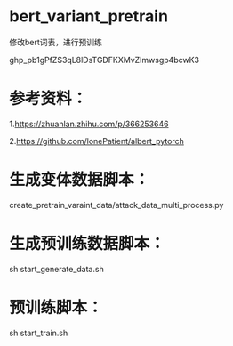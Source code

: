 # bert_variant_pretrain
修改bert词表，进行预训练

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

# 参考资料：
1.https://zhuanlan.zhihu.com/p/366253646

2.https://github.com/lonePatient/albert_pytorch


# 生成变体数据脚本：
create_pretrain_varaint_data/attack_data_multi_process.py

# 生成预训练数据脚本：
sh start_generate_data.sh

# 预训练脚本：
sh start_train.sh
